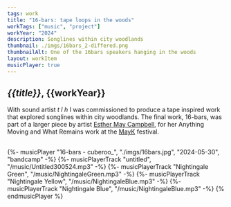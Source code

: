 ```yaml
---
tags: work
title: "16-bars: tape loops in the woods"
workTags: ["music", "project"]
workYear: "2024"
description: Songlines within city woodlands
thumbnail: ./imgs/16bars_2-differed.png
thumbnailAlt: One of the 16bars speakers hanging in the woods
layout: workItem
musicPlayer: true
---
```


<h2><i>{{title}}</i>, {{workYear}}</h2>

With sound artist *t l h* I was commissioned to produce a tape inspired work
that explored songlines within city woodlands. The final work, 16-bars, was
part of a larger piece by artist [Esther May
Campbell](https://esthermaycampbell.com/), for her Anything Moving and What
Remains work at the [MayK](https://www.mayk.org.uk/mayfest-archive/mayfest-2024) festival.


<h2><i></i></h2>


{%- musicPlayer "16-bars - cuberoo_", "./imgs/16bars.jpg", "2024-05-30", "bandcamp" -%}
{%- musicPlayerTrack "untitled", "/music/Untitled300524.mp3" -%}
{%- musicPlayerTrack "Nightingale Green", "/music/NightingaleGreen.mp3" -%}
{%- musicPlayerTrack "Nightingale Yellow", "/music/NightingaleBlue.mp3" -%}
{%- musicPlayerTrack "Nightingale Blue", "/music/NightingaleBlue.mp3" -%}
{% endmusicPlayer %}